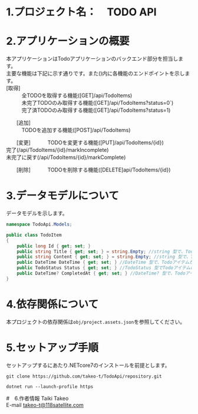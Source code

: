 # 1.プロジェクト名：　TODO API

# 2.アプリケーションの概要
本アプリケーションはTodoアプリケーションのバックエンド部分を担当します。  
主要な機能は下記に示す通りです。また()内に各機能のエンドポイントを示します。  
   [取得]  
　　　全TODOを取得する機能([GET]/api/TodoItems)  
　　　未完了TODOのみ取得する機能([GET]/api/TodoItems?status=0`)  
　　　完了済TODOのみ取得する機能([GET]/api/TodoItems?status=1)  

　　[追加]  
　　　TODOを追加する機能([POST]/api/TodoItems)  

　　[変更]
　　　TODOを変更する機能([PUT]/api/TodoItems/{id})  
     完了(/api/TodoItems/{id}/markIncomplete)  
     未完了に戻す(/api/TodoItems/{id}/markComplete)  

　　[削除]
　　　TODOを削除する機能([DELETE]api/TodoItems/{id})  

# 3.データモデルについて
データモデルを示します。
```Models/TodoItem.cs
namespace TodoApi.Models;

public class TodoItem
{
    public long Id { get; set; }
    public string Title { get; set; } = string.Empty; //string 型で、Todoアイテムのタイトルを表します。
    public string Content { get; set; } = string.Empty; //string 型で、Todoアイテムの内容や詳細を表します。
    public DateTime DateTime { get; set; } //DateTime 型で、Todoアイテムが作成された日時や予定日時など、日時に関連する情報を保持します。
    public TodoStatus Status { get; set; } //TodoStatus 型でTodoアイテムの状態（例：未完了、完了）を示します。
    public DateTime? CompletedAt { get; set; } //DateTime? 型で、Todoアイテムが完了した日時を示します。このプロパティは null 許容型（DateTime?）であるため、値がない場合（つまりアイテムが未完了の場合）は null になります。
}
```

# 4.依存関係について
本プロジェクトの依存関係は`obj/project.assets.json`を参照してください。  

# 5.セットアップ手順
セットアップするにあたり.NETcore7のインストールを前提とします。
```ローカルにセットアップ
git clone https://github.com/takeo-t/TodoApi/repository.git
```
```ビルド
dotnet run --launch-profile https
```

#　6.作者情報
Taiki Takeo  
E-mail takeo-t@118satellite.com  